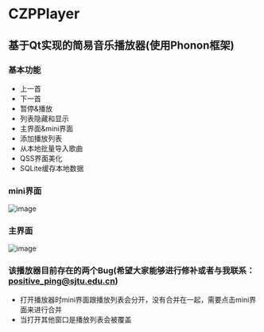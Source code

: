 # CZPPlayer
## 基于Qt实现的简易音乐播放器(使用Phonon框架)
### 基本功能
* 上一首
* 下一首
* 暂停&播放
* 列表隐藏和显示
* 主界面&mini界面
* 添加播放列表
* 从本地批量导入歌曲
* QSS界面美化
* SQLite缓存本地数据

### mini界面
![image](https://github.com/positiveczp/CZPPlayer/raw/master/screenshots/mini界面.png)
### 主界面
![image](https://github.com/positiveczp/CZPPlayer/raw/master/screenshots/主界面.png)

### 该播放器目前存在的两个Bug(希望大家能够进行修补或者与我联系：positive_ping@sjtu.edu.cn)
* 打开播放器时mini界面跟播放列表会分开，没有合并在一起，需要点击mini界面来进行合并
* 当打开其他窗口是播放列表会被覆盖










